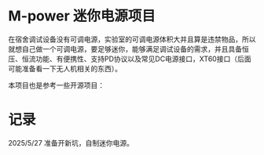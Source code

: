 # M-power 迷你电源项目

在宿舍调试设备没有可调电源，实验室的可调电源体积大并且算是违禁物品，所以就想自己做一个可调电源，要足够迷你，能够满足调试设备的需求，并且具备恒压、恒流功能、有便携性、支持PD协议以及常见DC电源接口，XT60接口（后面可能准备看一下无人机相关的东西）。

本项目也是参考一些开源项目：





# 记录

2025/5/27 准备开新坑，自制迷你电源。